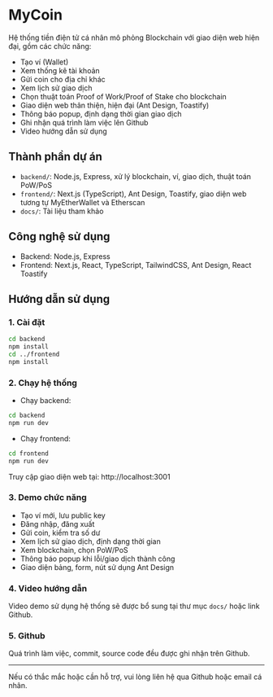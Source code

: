 # MyCoin

Hệ thống tiền điện tử cá nhân mô phỏng Blockchain với giao diện web hiện đại, gồm các chức năng:

- Tạo ví (Wallet)
- Xem thống kê tài khoản
- Gửi coin cho địa chỉ khác
- Xem lịch sử giao dịch
- Chọn thuật toán Proof of Work/Proof of Stake cho blockchain
- Giao diện web thân thiện, hiện đại (Ant Design, Toastify)
- Thông báo popup, định dạng thời gian giao dịch
- Ghi nhận quá trình làm việc lên Github
- Video hướng dẫn sử dụng

## Thành phần dự án

- `backend/`: Node.js, Express, xử lý blockchain, ví, giao dịch, thuật toán PoW/PoS
- `frontend/`: Next.js (TypeScript), Ant Design, Toastify, giao diện web tương tự MyEtherWallet và Etherscan
- `docs/`: Tài liệu tham khảo

## Công nghệ sử dụng

- Backend: Node.js, Express
- Frontend: Next.js, React, TypeScript, TailwindCSS, Ant Design, React Toastify

## Hướng dẫn sử dụng

### 1. Cài đặt

```bash
cd backend
npm install
cd ../frontend
npm install
```

### 2. Chạy hệ thống

- Chạy backend:
```bash
cd backend
npm run dev
```
- Chạy frontend:
```bash
cd frontend
npm run dev
```

Truy cập giao diện web tại: http://localhost:3001

### 3. Demo chức năng

- Tạo ví mới, lưu public key
- Đăng nhập, đăng xuất
- Gửi coin, kiểm tra số dư
- Xem lịch sử giao dịch, định dạng thời gian
- Xem blockchain, chọn PoW/PoS
- Thông báo popup khi lỗi/giao dịch thành công
- Giao diện bảng, form, nút sử dụng Ant Design

### 4. Video hướng dẫn

Video demo sử dụng hệ thống sẽ được bổ sung tại thư mục `docs/` hoặc link Github.

### 5. Github

Quá trình làm việc, commit, source code đều được ghi nhận trên Github.

---

Nếu có thắc mắc hoặc cần hỗ trợ, vui lòng liên hệ qua Github hoặc email cá nhân.

